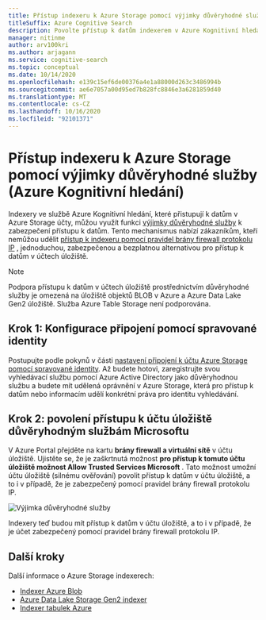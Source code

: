 ```yaml
---
title: Přístup indexeru k Azure Storage pomocí výjimky důvěryhodné služby
titleSuffix: Azure Cognitive Search
description: Povolte přístup k datům indexerem v Azure Kognitivní hledání k zabezpečeným datům uloženým v Azure Storage.
manager: nitinme
author: arv100kri
ms.author: arjagann
ms.service: cognitive-search
ms.topic: conceptual
ms.date: 10/14/2020
ms.openlocfilehash: e139c15ef6de00376a4e1a88000d263c3486994b
ms.sourcegitcommit: ae6e7057a00d95ed7b828fc8846e3a6281859d40
ms.translationtype: MT
ms.contentlocale: cs-CZ
ms.lasthandoff: 10/16/2020
ms.locfileid: "92101371"
---
```

# <a name="indexer-access-to-azure-storage-using-the-trusted-service-exception-azure-cognitive-search"></a>Přístup indexeru k Azure Storage pomocí výjimky důvěryhodné služby (Azure Kognitivní hledání)

Indexery ve službě Azure Kognitivní hledání, které přistupují k datům v Azure Storage účty, můžou využít funkci [výjimky důvěryhodné služby](../storage/common/storage-network-security.md#exceptions) k zabezpečení přístupu k datům. Tento mechanismus nabízí zákazníkům, kteří nemůžou udělit [přístup k indexeru pomocí pravidel brány firewall protokolu IP](search-indexer-howto-access-ip-restricted.md) , jednoduchou, zabezpečenou a bezplatnou alternativou pro přístup k datům v účtech úložiště.

> [!NOTE]
> Podpora přístupu k datům v účtech úložiště prostřednictvím důvěryhodné služby je omezená na úložiště objektů BLOB v Azure a Azure Data Lake Gen2 úložiště. Služba Azure Table Storage není podporována.

## <a name="step-1-configure-a-connection-using-a-managed-identity"></a>Krok 1: Konfigurace připojení pomocí spravované identity

Postupujte podle pokynů v části [nastavení připojení k účtu Azure Storage pomocí spravované identity](search-howto-managed-identities-storage.md). Až budete hotovi, zaregistrujte svou vyhledávací službu pomocí Azure Active Directory jako důvěryhodnou službu a budete mít udělená oprávnění v Azure Storage, která pro přístup k datům nebo informacím udělí konkrétní práva pro identitu vyhledávání.

## <a name="step-2-allow-trusted-microsoft-services-to-access-the-storage-account"></a>Krok 2: povolení přístupu k účtu úložiště důvěryhodným službám Microsoftu

V Azure Portal přejděte na kartu **brány firewall a virtuální sítě** v účtu úložiště. Ujistěte se, že je zaškrtnutá možnost **pro přístup k tomuto účtu úložiště možnost Allow Trusted Services Microsoft** . Tato možnost umožní účtu úložiště (silnému ověřování) povolit přístup k datům v účtu úložiště, a to i v případě, že je zabezpečený pomocí pravidel brány firewall protokolu IP.

![Výjimka důvěryhodné služby](media\search-indexer-howto-secure-access\exception.png "Výjimka důvěryhodné služby")

Indexery teď budou mít přístup k datům v účtu úložiště, a to i v případě, že je účet zabezpečený pomocí pravidel brány firewall protokolu IP.

## <a name="next-steps"></a>Další kroky

Další informace o Azure Storage indexerech:

- [Indexer Azure Blob](search-howto-indexing-azure-blob-storage.md)
- [Azure Data Lake Storage Gen2 indexer](search-howto-index-azure-data-lake-storage.md)
- [Indexer tabulek Azure](search-howto-indexing-azure-tables.md)